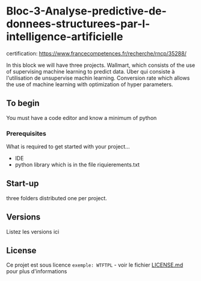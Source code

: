 # Bloc-3-Analyse-predictive-de-donnees-structurees-par-l-intelligence-artificielle

certification: https://www.francecompetences.fr/recherche/rncp/35288/

In this block we will have three projects.
Wallmart, which consists of the use of supervising machine learning to predict data.
Uber qui consiste à l'utilisation de unsupervise machin learning.
Conversion rate which allows the use of machine learning with optimization of hyper parameters.

## To begin

You must have a code editor and know a minimum of python

### Prerequisites

What is required to get started with your project...

- IDE
- python library which is in the file riquierements.txt

## Start-up

three folders distributed one per project.


## Versions
Listez les versions ici 


## License

Ce projet est sous licence ``exemple: WTFTPL`` - voir le fichier [LICENSE.md](LICENSE.md) pour plus d'informations
